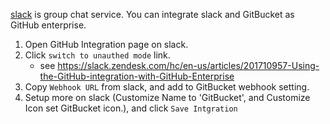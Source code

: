 [slack](https://slack.com/) is group chat service. You can integrate slack and GitBucket as GitHub enterprise.

  1. Open GitHub Integration page on slack.
  2. Click `switch to unauthed mode` link.
     * see https://slack.zendesk.com/hc/en-us/articles/201710957-Using-the-GitHub-integration-with-GitHub-Enterprise
  3. Copy `Webhook URL` from slack, and add to GitBucket webhook setting.
  4. Setup more on slack (Customize Name to 'GitBucket', and Customize Icon set GitBucket icon.), and click `Save Intgration`
